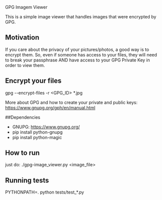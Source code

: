 GPG Imagem Viewer

This is a simple image viewer that handles images that were encrypted by GPG.

## Motivation

If you care about the privacy of your pictures/photos, a good way is to encrypt
them. So, even if someone has access to your files, they will need to break your
passphrase AND have access to your GPG Private Key in order to view them.

## Encrypt your files

gpg --encrypt-files -r <GPG_ID> *.jpg

More about GPG and how to create your private and public keys: https://www.gnupg.org/gph/en/manual.html

##Dependencies

- GNUPG: https://www.gnupg.org/
- pip install python-gnupg
- pip install python-magic

## How to run

just do: ./gpg-image_viewer.py <image_file>

## Running tests

PYTHONPATH=. python tests/test_*.py
